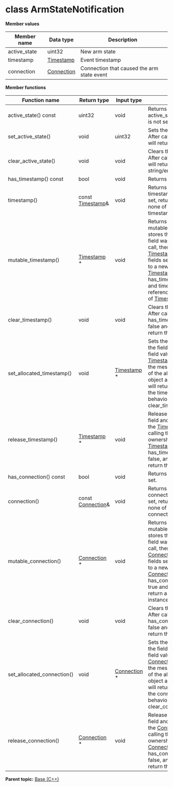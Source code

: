 # class ArmStateNotification

 **Member values** 

|Member name|Data type|Description|
|-----------|---------|-----------|
|active\_state|uint32|New arm state|
|timestamp| [Timestamp](../Common/Timestamp.md#)|Event timestamp|
|connection| [Connection](../Common/Connection.md#)|Connection that caused the arm state event|

 **Member functions** 

|Function name|Return type|Input type|Description|
|-------------|-----------|----------|-----------|
|active\_state\(\) const|uint32|void|Returns the current value of active\_state. If the active\_state is not set, returns 0.|
|set\_active\_state\(\)|void|uint32|Sets the value of active\_state. After calling this, active\_state\(\) will return value.|
|clear\_active\_state\(\)|void|void|Clears the value of active\_state. After calling this, active\_state\(\) will return the empty string/empty bytes.|
|has\_timestamp\(\) const|bool|void|Returns true if timestamp is set.|
|timestamp\(\)|const [Timestamp](../Common/Timestamp.md#)&|void|Returns the current value of timestamp. If timestamp is not set, returns a [Timestamp](../Common/Timestamp.md#) with none of its fields set \(possibly timestamp::default\_instance\(\)\).|
|mutable\_timestamp\(\)| [Timestamp](../Common/Timestamp.md#) \*|void|Returns a pointer to the mutable [Timestamp](../Common/Timestamp.md#) object that stores the field's value. If the field was not set prior to the call, then the returned [Timestamp](../Common/Timestamp.md#) will have none of its fields set \(i.e. it will be identical to a newly-allocated [Timestamp](../Common/Timestamp.md#)\). After calling this, has\_timestamp\(\) will return true and timestamp\(\) will return a reference to the same instance of [Timestamp](../Common/Timestamp.md#).|
|clear\_timestamp\(\)|void|void|Clears the value of the field. After calling this, has\_timestamp\(\) will return false and timestamp\(\) will return the default value.|
|set\_allocated\_timestamp\(\)|void| [Timestamp](../Common/Timestamp.md#) \*|Sets the [Timestamp](../Common/Timestamp.md#) object to the field and frees the previous field value if it exists. If the [Timestamp](../Common/Timestamp.md#) pointer is not NULL, the message takes ownership of the allocated [Timestamp](../Common/Timestamp.md#) object and has\_ [Timestamp](../Common/Timestamp.md#)\(\) will return true. Otherwise, if the timestamp is NULL, the behavior is the same as calling clear\_timestamp\(\).|
|release\_timestamp\(\)| [Timestamp](../Common/Timestamp.md#) \*|void|Releases the ownership of the field and returns the pointer of the [Timestamp](../Common/Timestamp.md#) object. After calling this, caller takes the ownership of the allocated [Timestamp](../Common/Timestamp.md#) object, has\_timestamp\(\) will return false, and timestamp\(\) will return the default value.|
|has\_connection\(\) const|bool|void|Returns true if connection is set.|
|connection\(\)|const [Connection](../Common/Connection.md#)&|void|Returns the current value of connection. If connection is not set, returns a [Connection](../Common/Connection.md#) with none of its fields set \(possibly connection::default\_instance\(\)\).|
|mutable\_connection\(\)| [Connection](../Common/Connection.md#) \*|void|Returns a pointer to the mutable [Connection](../Common/Connection.md#) object that stores the field's value. If the field was not set prior to the call, then the returned [Connection](../Common/Connection.md#) will have none of its fields set \(i.e. it will be identical to a newly-allocated [Connection](../Common/Connection.md#)\). After calling this, has\_connection\(\) will return true and connection\(\) will return a reference to the same instance of [Connection](../Common/Connection.md#).|
|clear\_connection\(\)|void|void|Clears the value of the field. After calling this, has\_connection\(\) will return false and connection\(\) will return the default value.|
|set\_allocated\_connection\(\)|void| [Connection](../Common/Connection.md#) \*|Sets the [Connection](../Common/Connection.md#) object to the field and frees the previous field value if it exists. If the [Connection](../Common/Connection.md#) pointer is not NULL, the message takes ownership of the allocated [Connection](../Common/Connection.md#) object and has\_ [Connection](../Common/Connection.md#)\(\) will return true. Otherwise, if the connection is NULL, the behavior is the same as calling clear\_connection\(\).|
|release\_connection\(\)| [Connection](../Common/Connection.md#) \*|void|Releases the ownership of the field and returns the pointer of the [Connection](../Common/Connection.md#) object. After calling this, caller takes the ownership of the allocated [Connection](../Common/Connection.md#) object, has\_connection\(\) will return false, and connection\(\) will return the default value.|

**Parent topic:** [Base \(C++\)](../../summary_pages/Base.md)

